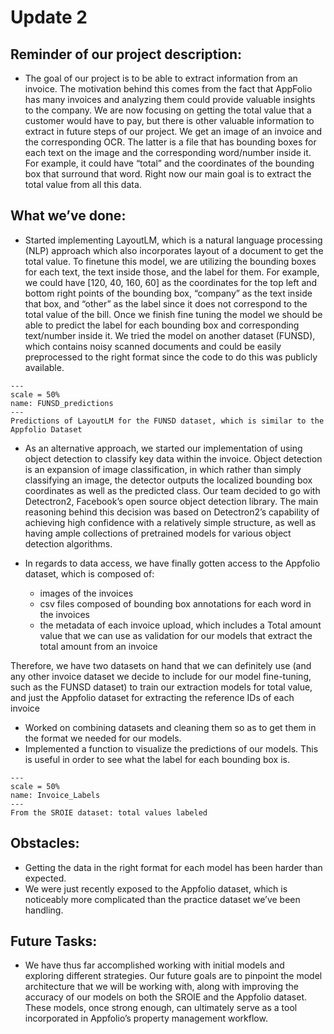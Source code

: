 # Update 2

## Reminder of our project description: 

* The goal of our project is to be able to extract information from an invoice. The motivation behind this comes from the fact that AppFolio has many invoices and analyzing them could provide valuable insights to the company. We are now focusing on getting the total value that a customer would have to pay, but there is other valuable information to extract in future steps of our project. We get an image of an invoice and the corresponding OCR. The latter is a file that has bounding boxes for each text on the image and the corresponding word/number inside it. For example, it could have “total” and the coordinates of the bounding box that surround that word. Right now our main goal is to extract the total value from all this data.

## What we’ve done:
* Started implementing LayoutLM, which is a natural language processing (NLP) approach which also incorporates layout of a document to get the total value. To finetune this model, we are utilizing the bounding boxes for each text, the text inside those, and the label for them. For example, we could have [120, 40, 160, 60] as the coordinates for the top left and bottom right points of the bounding box, “company” as the text inside that box, and “other” as the label since it does not correspond to the total value of the bill. Once we finish fine tuning the model we should be able to predict the label for each bounding box and corresponding text/number inside it. We tried the model on another dataset (FUNSD), which contains noisy scanned documents and could be easily preprocessed to the right format since the code to do this was publicly available. 



```{figure} FUNSDpred.png
---
scale = 50%
name: FUNSD_predictions
---
Predictions of LayoutLM for the FUNSD dataset, which is similar to the Appfolio Dataset
```

* As an alternative approach, we started our implementation of using object detection to classify key data within the invoice. Object detection is an expansion of image classification, in which rather than simply classifying an image, the detector outputs the localized bounding box coordinates as well as the predicted class. Our team decided to go with Detectron2, Facebook’s open source object detection library. The main reasoning behind this decision was based on Detectron2’s capability of achieving high confidence with a relatively simple structure, as well as having ample collections of pretrained models for various object detection algorithms.

* In regards to data access, we have finally gotten access to the Appfolio dataset, which is composed of:
  * images of the invoices
  * csv files composed of bounding box annotations for each word in the invoices
  * the metadata of each invoice upload, which includes a Total amount value that we can use as validation for our models that extract the total amount from an invoice

Therefore, we have two datasets on hand that we can definitely use (and any other invoice dataset we decide to include for our model fine-tuning, such as the FUNSD dataset) to train our extraction models for total value, and just the Appfolio dataset for extracting the reference IDs of each invoice

* Worked on combining datasets and cleaning them so as to get them in the format we needed for our models.
* Implemented a function to visualize the predictions of our models. This is useful in order to see what the label for each bounding box is.

```{figure} InvoiceLabels.png
---
scale = 50%
name: Invoice_Labels
---
From the SROIE dataset: total values labeled
```


## Obstacles:
* Getting the data in the right format for each model has been harder than expected. 
* We were just recently exposed to the Appfolio dataset, which is noticeably more complicated than the practice dataset we’ve been handling.


## Future Tasks:
* We have thus far accomplished working with initial models and exploring different strategies. Our future goals are to pinpoint the model architecture that we will be working with, along with improving the accuracy of our models on both the SROIE and the Appfolio dataset. These models, once strong enough, can ultimately serve as a tool incorporated in Appfolio’s property management workflow. 
